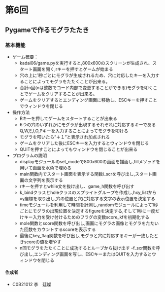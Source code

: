 # 第6回
## Pygameで作るモグラたたき
### 基本機能
- ゲーム概要：
    - kadai06/game.pyを実行すると,800x600のスクリーンが生成され、スタート画面を開く,rキーを押すとゲームが始まる
    - 穴の上に1秒ごとにモグラが生成されるため、穴に対応したキーを入力することによってモグラをたたくことが出来る。
    - 合計n回(nは整数でコード内部で変更することができる)モグラを叩くことでゲームをクリアすることが出来る。
    - ゲームをクリアするとエンディング画面に移動し、ESCキーを押すことでウィンドウを閉じる
- 操作方法
    - Rキーを押してゲームをスタートすることが出来る
    - 6つの穴のいずれかにモグラが出現するそれぞれに対応するキーであるQ,W,E,I,O,Pキーを入力することによってモグラを叩ける
    - モグラを叩いたら”＋１”と表示され加点される
    - ゲームをクリアした後にESCキーを入力するとウィンドウを閉じる
    - QUITを押すことによってもウィンドウを閉じることが出来る
- プログラムの説明
    - displayモジュールのset_modeで800x600の画面を描画し,fillメソッドを用いて画面を水色で埋める
    - main関数内でスタート画面を表示する関数i_scrを呼び出し,スタート画面の文字列を表示する
    - rキーを押すとwhile文を抜け出し、game_h関数を呼び出す
    - k_bindクラスとholeクラスのスプライトグループを作成し,hxy_listからxy座標を取り出し,穴の位置と穴に対応する文字の表示位置を決定する
    - timeモジュールを利用して時間を計測し,randomモジュールによって1秒ごとにモグラの出現位置を決定するfigureを決定する,そして1秒に一度だけキー入力を受け付けるためのフラグの変数score_kfを初期化する 
    - mole関数とscore関数を呼び出し,画面にモグラの画像とモグラをたたいた回数をカウントするscoreを表示する
    - 最後にkey_flag関数を呼び出し,モグラと穴に対応するキーが一致したときscoreの値を増やす
    - n回モグラをたたくことに成功するとループから抜け出す
    -f_scr関数を呼び出し,エンディング画面を写し、ESCキーまたはQUITを入力するとウィンドウを閉じる
#### 作成者
- C0B21012 李　廷燦